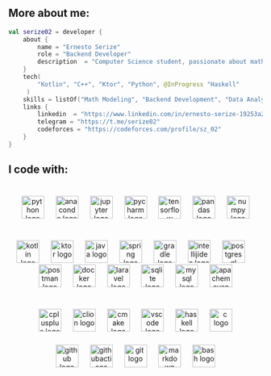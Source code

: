 <h2 align="left">More about me:</h2>

```kotlin
val serize02 = developer {
    about {
        name = "Ernesto Serize"
        role = "Backend Developer"
        description  = "Computer Science student, passionate about math, modeling, and programming"
    }
    tech(
        "Kotlin", "C++", "Ktor", "Python", @InProgress "Haskell"
     )
    skills = listOf("Math Modeling", "Backend Development", "Data Analysis", "Competitive Programming")
    links {
        linkedin  = "https://www.linkedin.com/in/ernesto-serize-19253a299/"
        telegram = "https://t.me/serize02"
        codeforces = "https://codeforces.com/profile/sz_02"
    }
}
```

<h2 align="left">I code with:</h2>

###

<br clear="both">

<div align="center">
  <img src="https://skillicons.dev/icons?i=py" height="45" alt="python logo"  />
  <img width="15" />
  <img src="https://cdn.simpleicons.org/anaconda/44A833" height="45" alt="anaconda logo"  />
  <img width="15" />
  <img src="https://cdn.simpleicons.org/jupyter/F37626" height="45" alt="jupyter logo"  />
  <img width="15" />
  <img src="https://cdn.jsdelivr.net/gh/devicons/devicon/icons/pycharm/pycharm-original.svg" height="45" alt="pycharm logo"  />
  <img width="15" />
  <img src="https://skillicons.dev/icons?i=tensorflow" height="45" alt="tensorflow logo"  />
  <img width="15" />
  <img src="https://cdn.jsdelivr.net/gh/devicons/devicon/icons/pandas/pandas-original.svg" height="45" alt="pandas logo"  />
  <img width="15" />
  <img src="https://cdn.simpleicons.org/numpy/013243" height="45" alt="numpy logo"  />
</div>

###

<br clear="both">

<div align="center">
  <img src="https://skillicons.dev/icons?i=kotlin" height="45" alt="kotlin logo"  />
  <img width="15" />
  <img src="https://skillicons.dev/icons?i=ktor" height="45" alt="ktor logo"  />
  <img width="15" />
  <img src="https://skillicons.dev/icons?i=java" height="45" alt="java logo"  />
  <img width="15" />
  <img src="https://cdn.simpleicons.org/spring/6DB33F" height="45" alt="spring logo"  />
  <img width="15" />
  <img src="https://skillicons.dev/icons?i=gradle" height="45" alt="gradle logo"  />
  <img width="15" />
  <img src="https://skillicons.dev/icons?i=idea" height="45" alt="intellijidea logo"  />
  <img width="15" />
  <img src="https://skillicons.dev/icons?i=postgres" height="45" alt="postgresql logo"  />
  <img width="15" />
  <img src="https://skillicons.dev/icons?i=postman" height="45" alt="postman logo"  />
  <img width="15" />
  <img src="https://cdn.simpleicons.org/docker/2496ED" height="45" alt="docker logo"  />
  <img width="15" />
  <img src="https://cdn.jsdelivr.net/gh/devicons/devicon/icons/laravel/laravel-original.svg" height="45" alt="laravel logo"  />
  <img width="15" />
  <img src="https://cdn.jsdelivr.net/gh/devicons/devicon/icons/sqlite/sqlite-original.svg" height="45" alt="sqlite logo"  />
  <img width="15" />
  <img src="https://cdn.jsdelivr.net/gh/devicons/devicon/icons/mysql/mysql-original.svg" height="45" alt="mysql logo"  />
  <img width="15" />
  <img src="https://skillicons.dev/icons?i=maven" height="45" alt="apachemaven logo"  />
</div>

###

<br clear="both">

<div align="center">
  <img src="https://skillicons.dev/icons?i=cpp" height="45" alt="cplusplus logo"  />
  <img width="15" />
  <img src="https://skillicons.dev/icons?i=clion" height="45" alt="clion logo"  />
  <img width="15" />
  <img src="https://skillicons.dev/icons?i=cmake" height="45" alt="cmake logo"  />
  <img width="15" />
  <img src="https://skillicons.dev/icons?i=vscode" height="45" alt="vscode logo"  />
  <img width="15" />
  <img src="https://skillicons.dev/icons?i=haskell" height="45" alt="haskell logo"  />
  <img width="15" />
  <img src="https://skillicons.dev/icons?i=c" height="45" alt="c logo"  />
</div>

###

<div align="center">
  <img src="https://skillicons.dev/icons?i=github" height="45" alt="github logo"  />
  <img width="15" />
  <img src="https://cdn.simpleicons.org/githubactions/2088FF" height="45" alt="githubactions logo"  />
  <img width="15" />
  <img src="https://skillicons.dev/icons?i=git" height="45" alt="git logo"  />
  <img width="15" />
  <img src="https://skillicons.dev/icons?i=md" height="45" alt="markdown logo"  />
  <img width="15" />
  <img src="https://cdn.jsdelivr.net/gh/devicons/devicon/icons/bash/bash-original.svg" height="45" alt="bash logo"  />
</div>

###

###
